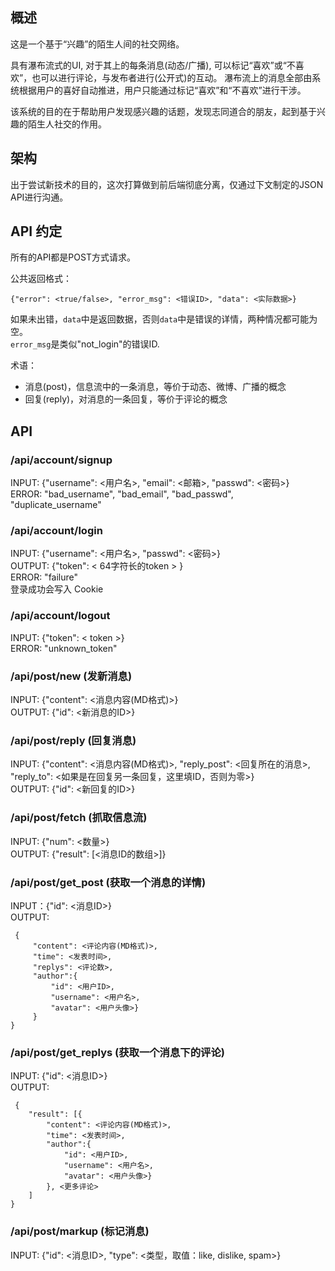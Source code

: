 ## 概述
这是一个基于“兴趣”的陌生人间的社交网络。

具有瀑布流式的UI, 对于其上的每条消息(动态/广播), 可以标记“喜欢”或“不喜欢”，也可以进行评论，与发布者进行(公开式)的互动。
瀑布流上的消息全部由系统根据用户的喜好自动推进，用户只能通过标记“喜欢”和“不喜欢”进行干涉。

该系统的目的在于帮助用户发现感兴趣的话题，发现志同道合的朋友，起到基于兴趣的陌生人社交的作用。

## 架构
出于尝试新技术的目的，这次打算做到前后端彻底分离，仅通过下文制定的JSON API进行沟通。

## API 约定
所有的API都是POST方式请求。

公共返回格式：

    {"error": <true/false>, "error_msg": <错误ID>, "data": <实际数据>}  

如果未出错，`data`中是返回数据，否则`data`中是错误的详情，两种情况都可能为空。  
`error_msg`是类似"not_login"的错误ID.

术语：

* 消息(post)，信息流中的一条消息，等价于动态、微博、广播的概念
* 回复(reply)，对消息的一条回复，等价于评论的概念

## API
### /api/account/signup  
INPUT: {"username": <用户名>, "email": <邮箱>, "passwd": <密码>}  
ERROR: "bad_username", "bad_email", "bad_passwd", "duplicate_username"

### /api/account/login  
INPUT: {"username": <用户名>, "passwd": <密码>}  
OUTPUT: {"token": < 64字符长的token > }  
ERROR: "failure"  
登录成功会写入 Cookie

### /api/account/logout  
INPUT: {"token": < token >}  
ERROR: "unknown_token"

### /api/post/new (发新消息)   
INPUT: {"content": <消息内容(MD格式)>}  
OUTPUT: {"id": <新消息的ID>}

### /api/post/reply  (回复消息)  
INPUT: {"content": <消息内容(MD格式)>, "reply_post": <回复所在的消息>, "reply_to": <如果是在回复另一条回复，这里填ID，否则为零>}  
OUTPUT: {"id": <新回复的ID>}
 
### /api/post/fetch  (抓取信息流)  
INPUT: {"num": <数量>}  
OUTPUT: {"result": [<消息ID的数组>]}

### /api/post/get_post  (获取一个消息的详情)  
INPUT：{"id": <消息ID>}  
OUTPUT: 

     {
         "content": <评论内容(MD格式)>, 
         "time": <发表时间>, 
         "replys": <评论数>, 
         "author":{
             "id": <用户ID>, 
             "username": <用户名>, 
             "avatar": <用户头像>}
         }
    }

### /api/post/get_replys  (获取一个消息下的评论)  
INPUT: {"id": <消息ID>}  
OUTPUT: 

     {
        "result": [{
            "content": <评论内容(MD格式)>, 
            "time": <发表时间>, 
            "author":{
                "id": <用户ID>, 
                "username": <用户名>, 
                "avatar": <用户头像>}
            }, <更多评论>
        ]
    }

### /api/post/markup   (标记消息)
INPUT: {"id": <消息ID>, "type": <类型，取值：like, dislike, spam>}  